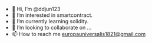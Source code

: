 - 👋 Hi, I’m @ddjun123
- 👀 I’m interested in smartcontract.
- 🌱 I’m currently learning solidity.
- 💞️ I’m looking to collaborate on ...
- 📫 How to reach me      europauniversalis1821@gmail.com

<!---
ddjun123/ddjun123 is a ✨ special ✨ repository because its `README.md` (this file) appears on your GitHub profile.
You can click the Preview link to take a look at your changes.
--->
